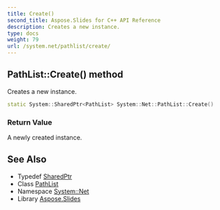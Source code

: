 ```yaml
---
title: Create()
second_title: Aspose.Slides for C++ API Reference
description: Creates a new instance.
type: docs
weight: 79
url: /system.net/pathlist/create/
---
```

## PathList::Create() method


Creates a new instance.

```cpp
static System::SharedPtr<PathList> System::Net::PathList::Create()
```


### Return Value

A newly created instance.

## See Also

* Typedef [SharedPtr](../../../system/sharedptr/)
* Class [PathList](../)
* Namespace [System::Net](../../)
* Library [Aspose.Slides](../../../)